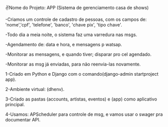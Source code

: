 ✌️Nome do Projeto: APP (Sistema de gerenciamento casa de shows)

-Criamos um controle de cadastro de pessoas, com os campos de: 
'nome','cpf', 'telefone', 'banco', 'chave pix', 'tipo chave'.

-Todo dia a meia noite, o sistema faz uma varredura nas msgs.

-Agendamento de: data e hora, e mensagens p watsap.

-Monitorar as mensagens, e quando tiver; disparar pro cel agendado.

-Monitorar as msg já enviadas, para não reenvia-las novamente.

1-Criado em Python e Django com o comando(django-admin startproject app).

2-Ambiente virtual: (dhenv).

3-Criado as pastas (accounts, artistas, eventos) e (app) como aplicativo principal.

4-Usamos: APScheduler para controle de msg, e vamos usar o swager
pra documentar API.
